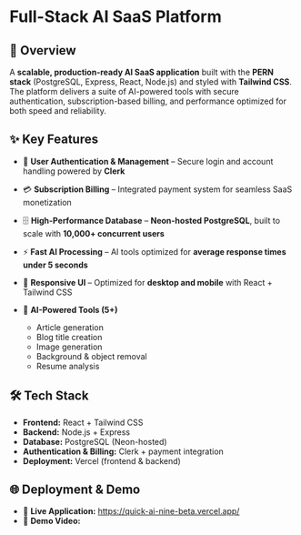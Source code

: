 # Full-Stack AI SaaS Platform

## 🚀 Overview

A **scalable, production-ready AI SaaS application** built with the **PERN stack** (PostgreSQL, Express, React, Node.js) and styled with **Tailwind CSS**. The platform delivers a suite of AI-powered tools with secure authentication, subscription-based billing, and performance optimized for both speed and reliability.

## ✨ Key Features

* 🔑 **User Authentication & Management** – Secure login and account handling powered by **Clerk**
* 💳 **Subscription Billing** – Integrated payment system for seamless SaaS monetization
* 🗄️ **High-Performance Database** – **Neon-hosted PostgreSQL**, built to scale with **10,000+ concurrent users**
* ⚡ **Fast AI Processing** – AI tools optimized for **average response times under 5 seconds**
* 📱 **Responsive UI** – Optimized for **desktop and mobile** with React + Tailwind CSS
* 🤖 **AI-Powered Tools (5+)**

  * Article generation
  * Blog title creation
  * Image generation
  * Background & object removal
  * Resume analysis

## 🛠️ Tech Stack

* **Frontend:** React + Tailwind CSS
* **Backend:** Node.js + Express
* **Database:** PostgreSQL (Neon-hosted)
* **Authentication & Billing:** Clerk + payment integration
* **Deployment:** Vercel (frontend & backend)

## 🌐 Deployment & Demo

* 🔗 **Live Application:** https://quick-ai-nine-beta.vercel.app/
* 🎥 **Demo Video:** 
